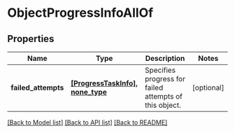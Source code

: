 # ObjectProgressInfoAllOf


## Properties
Name | Type | Description | Notes
------------ | ------------- | ------------- | -------------
**failed_attempts** | [**[ProgressTaskInfo], none_type**](ProgressTaskInfo.md) | Specifies progress for failed attempts of this object. | [optional] 

[[Back to Model list]](../README.md#documentation-for-models) [[Back to API list]](../README.md#documentation-for-api-endpoints) [[Back to README]](../README.md)


